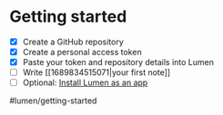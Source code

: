 # Getting started

- [x] Create a GitHub repository
- [x] Create a personal access token
- [x] Paste your token and repository details into Lumen
- [ ] Write [[1689834515071|your first note]]
- [ ] Optional: [Install Lumen as an app](https://developer.mozilla.org/en-US/docs/Web/Progressive_web_apps/Guides/Installing)

#lumen/getting-started
